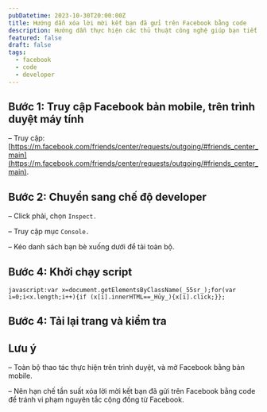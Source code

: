 ```yaml
---
pubDatetime: 2023-10-30T20:00:00Z
title: Hướng dẫn xóa lời mời kết bạn đã gửi trên Facebook bằng code
description: Hướng dẫn thực hiện các thủ thuật công nghệ giúp bạn tiết kiệm thời gian, công sức và đầu tư vào những công việc hiệu quả hơn. Liên hệ info@nhavantuonglai.com để hỗ trợ thao tác.
featured: false
draft: false
tags:
  - facebook
  - code
  - developer
---
```


## Bước 1: Truy cập Facebook bản mobile, trên trình duyệt máy tính

– Truy cập: [https://m.facebook.com/friends/center/requests/outgoing/#friends_center_main](https://m.facebook.com/friends/center/requests/outgoing/#friends_center_main).

## Bước 2: Chuyển sang chế độ developer

– Click phải, chọn `Inspect.`

– Truy cập mục `Console.`

– Kéo danh sách bạn bè xuống dưới để tải toàn bộ.

## Bước 4: Khởi chạy script

```
javascript:var x=document.getElementsByClassName(_55sr_);for(var i=0;i<x.length;i++){if (x[i].innerHTML==_Hủy_){x[i].click;}};
```


## Bước 4: Tải lại trang và kiểm tra

## Lưu ý

– Toàn bộ thao tác thực hiện trên trình duyệt, và mở Facebook bằng bản mobile.

– Nên hạn chế tần suất xóa lời mời kết bạn đã gửi trên Facebook bằng code để tránh vi phạm nguyên tắc cộng đồng từ Facebook.